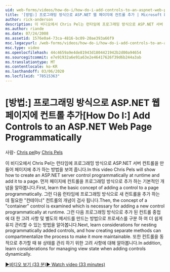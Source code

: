 ```yaml
---
uid: web-forms/videos/how-do-i/how-do-i-add-controls-to-an-aspnet-web-page-programmatically
title: '[방법:] 프로그래밍 방식으로 ASP.NET 웹 페이지에 컨트롤 추가 | Microsoft Docs'
author: rick-anderson
description: 이 비디오에서 Chris Pel는 런타임에 프로그래밍 방식으로 ASP.NET 서버 컨트롤을 만들어 페이지에 추가 하는 방법을 보여 줍니다. 먼저 기본 개념을 알아봅니다.
ms.author: riande
ms.date: 07/24/2008
ms.assetid: 1576e0a4-73ca-4816-bc09-20ae393a66f9
msc.legacyurl: /web-forms/videos/how-do-i/how-do-i-add-controls-to-an-aspnet-web-page-programmatically
msc.type: video
ms.openlocfilehash: 44c4659a9e4de81943d1804421942b2d00a94654
ms.sourcegitcommit: e7e91932a6e91a63e2e46417626f39d6b244a3ab
ms.translationtype: MT
ms.contentlocale: ko-KR
ms.lasthandoff: 03/06/2020
ms.locfileid: "78515363"
---
```

# <a name="how-do-i-add-controls-to-an-aspnet-web-page-programmatically"></a><span data-ttu-id="4a071-104">[방법:] 프로그래밍 방식으로 ASP.NET 웹 페이지에 컨트롤 추가</span><span class="sxs-lookup"><span data-stu-id="4a071-104">[How Do I:] Add Controls to an ASP.NET Web Page Programmatically</span></span>

<span data-ttu-id="4a071-105">사람- [Chris pel](https://twitter.com/chrispels)</span><span class="sxs-lookup"><span data-stu-id="4a071-105">by [Chris Pels](https://twitter.com/chrispels)</span></span>

<span data-ttu-id="4a071-106">이 비디오에서 Chris Pel는 런타임에 프로그래밍 방식으로 ASP.NET 서버 컨트롤을 만들어 페이지에 추가 하는 방법을 보여 줍니다.</span><span class="sxs-lookup"><span data-stu-id="4a071-106">In this video Chris Pels will show how to create an ASP.NET server control programmatically at runtime and add it to a page.</span></span> <span data-ttu-id="4a071-107">먼저 페이지에 컨트롤을 프로그래밍 방식으로 추가 하는 기본적인 개념을 알아봅니다.</span><span class="sxs-lookup"><span data-stu-id="4a071-107">First, learn the basic concept of adding a control to a page programmatically.</span></span> <span data-ttu-id="4a071-108">그런 다음 런타임에 프로그래밍 방식으로 새 컨트롤을 추가 하는 데 필요한 "컨테이너" 컨트롤의 개념이 검사 됩니다.</span><span class="sxs-lookup"><span data-stu-id="4a071-108">Then, the concept of a "container" control is examined which is necessary for adding a new control programmatically at runtime.</span></span> <span data-ttu-id="4a071-109">그런 다음 프로그래밍 방식으로 추가 된 컨트롤 중첩에 대 한 고려 사항 및 별도의 메서드를 만드는 방법으로 프로세스를 구분 하 여 더 쉽게 유지 관리할 수 있는 방법을 알아봅니다.</span><span class="sxs-lookup"><span data-stu-id="4a071-109">Next, learn considerations for nesting programmatically added controls, and how creating separate methods can compartmentalize the process to make it more maintainable.</span></span> <span data-ttu-id="4a071-110">또한 컨트롤을 동적으로 추가할 때 뷰 상태를 관리 하기 위한 고려 사항에 대해 알아봅니다.</span><span class="sxs-lookup"><span data-stu-id="4a071-110">In addition, learn considerations for managing view state when adding controls dynamically.</span></span>

[<span data-ttu-id="4a071-111">&#9654;비디오 보기 (33 분)</span><span class="sxs-lookup"><span data-stu-id="4a071-111">&#9654; Watch video (33 minutes)</span></span>](https://channel9.msdn.com/Blogs/ASP-NET-Site-Videos/how-do-i-add-controls-to-an-aspnet-web-page-programmatically)
